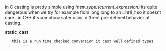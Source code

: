 

in C casting is pretty simple using _(new_type)(current_expression)_  its quite dangerous when we try for example from long long to an _uint8_t_ so it doesnt care , in C++ it's somohow safer using diffrent pre-defined behavior of casting. 
   
   __static_cast__

       this is a run time checked conversion it cast well defined types 
            - 
